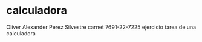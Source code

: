 # calculadora
Oliver Alexander Perez Silvestre carnet 7691-22-7225  ejercicio tarea de una calculadora
